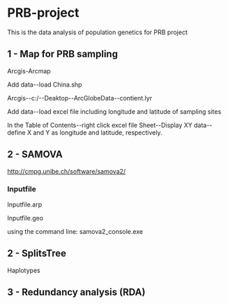 # PRB-project
This is the data analysis of population genetics for PRB project

## 1 - Map for PRB sampling

Arcgis-Arcmap

Add data--load China.shp

Arcgis--c:/--Deaktop--ArcGlobeData--contient.lyr

Add data--load excel file including longitude and latitude of sampling sites

In the Table of Contents--right click excel file Sheet--Display XY data--define X and Y as longitude and latitude, respectively. 


## 2 - SAMOVA

http://cmpg.unibe.ch/software/samova2/

### Inputfile

Inputfile.arp

Inputfile.geo

using the command line: samova2_console.exe

## 2 - SplitsTree

Haplotypes


## 3 - Redundancy analysis (RDA)




